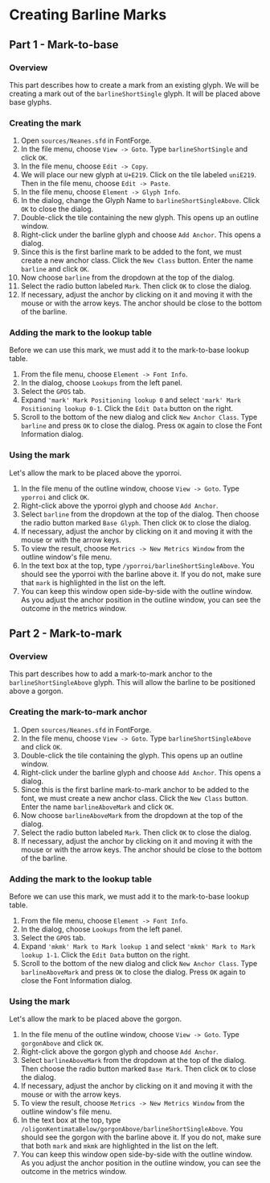 # Creating Barline Marks

## Part 1 - Mark-to-base

### Overview

This part describes how to create a mark from an existing glyph. We will be creating a mark out of the `barlineShortSingle` glyph. It will be placed above base glyphs.

### Creating the mark

1. Open `sources/Neanes.sfd` in FontForge.
2. In the file menu, choose `View -> Goto`. Type `barlineShortSingle` and click `OK`.
3. In the file menu, choose `Edit -> Copy`.
4. We will place our new glyph at `U+E219`. Click on the tile labeled `uniE219`. Then in the file menu, choose `Edit -> Paste`.
5. In the file menu, choose `Element -> Glyph Info`.
6. In the dialog, change the Glyph Name to `barlineShortSingleAbove`. Click `OK` to close the dialog.
7. Double-click the tile containing the new glyph. This opens up an outline window.
8. Right-click under the barline glyph and choose `Add Anchor`. This opens a dialog.
9. Since this is the first barline mark to be added to the font, we must create a new anchor class. Click the `New Class` button. Enter the name `barline` and click `OK`.
10. Now choose `barline` from the dropdown at the top of the dialog.
11. Select the radio button labeled `Mark`. Then click `OK` to close the dialog.
12. If necessary, adjust the anchor by clicking on it and moving it with the mouse or with the arrow keys. The anchor should be close to the bottom of the barline.

### Adding the mark to the lookup table

Before we can use this mark, we must add it to the mark-to-base lookup table.

1. From the file menu, choose `Element -> Font Info`.
2. In the dialog, choose `Lookups` from the left panel.
3. Select the `GPOS` tab.
4. Expand `'mark' Mark Positioning lookup 0` and select `'mark' Mark Positioning lookup 0-1`. Click the `Edit Data` button on the right.
5. Scroll to the bottom of the new dialog and click `New Anchor Class`. Type `barline` and press `OK` to close the dialog. Press `OK` again to close the Font Information dialog.

### Using the mark

Let's allow the mark to be placed above the yporroi.

1. In the file menu of the outline window, choose `View -> Goto`. Type `yporroi` and click `OK`.
2. Right-click above the yporroi glyph and choose `Add Anchor`.
3. Select `barline` from the dropdown at the top of the dialog. Then choose the radio button marked `Base Glyph`. Then click `OK` to close the dialog.
4. If necessary, adjust the anchor by clicking on it and moving it with the mouse or with the arrow keys.
5. To view the result, choose `Metrics -> New Metrics Window` from the outline window's file menu.
6. In the text box at the top, type `/yporroi/barlineShortSingleAbove`. You should see the yporroi with the barline above it. If you do not, make sure that `mark` is highlighted in the list on the left.
7. You can keep this window open side-by-side with the outline window. As you adjust the anchor position in the outline window, you can see the outcome in the metrics window.

## Part 2 - Mark-to-mark

### Overview

This part describes how to add a mark-to-mark anchor to the `barlineShortSingleAbove` glyph. This will allow the barline to be positioned above a gorgon.

### Creating the mark-to-mark anchor

1. Open `sources/Neanes.sfd` in FontForge.
2. In the file menu, choose `View -> Goto`. Type `barlineShortSingleAbove` and click `OK`.
3. Double-click the tile containing the glyph. This opens up an outline window.
4. Right-click under the barline glyph and choose `Add Anchor`. This opens a dialog.
5. Since this is the first barline mark-to-mark anchor to be added to the font, we must create a new anchor class. Click the `New Class` button. Enter the name `barlineAboveMark` and click `OK`.
6. Now choose `barlineAboveMark` from the dropdown at the top of the dialog.
7. Select the radio button labeled `Mark`. Then click `OK` to close the dialog.
8. If necessary, adjust the anchor by clicking on it and moving it with the mouse or with the arrow keys. The anchor should be close to the bottom of the barline.

### Adding the mark to the lookup table

Before we can use this mark, we must add it to the mark-to-base lookup table.

1. From the file menu, choose `Element -> Font Info`.
2. In the dialog, choose `Lookups` from the left panel.
3. Select the `GPOS` tab.
4. Expand `'mkmk' Mark to Mark lookup 1` and select `'mkmk' Mark to Mark lookup 1-1`. Click the `Edit Data` button on the right.
5. Scroll to the bottom of the new dialog and click `New Anchor Class`. Type `barlineAboveMark` and press `OK` to close the dialog. Press `OK` again to close the Font Information dialog.

### Using the mark

Let's allow the mark to be placed above the gorgon.

1. In the file menu of the outline window, choose `View -> Goto`. Type `gorgonAbove` and click `OK`.
2. Right-click above the gorgon glyph and choose `Add Anchor`.
3. Select `barlineAboveMark` from the dropdown at the top of the dialog. Then choose the radio button marked `Base Mark`. Then click `OK` to close the dialog.
4. If necessary, adjust the anchor by clicking on it and moving it with the mouse or with the arrow keys.
5. To view the result, choose `Metrics -> New Metrics Window` from the outline window's file menu.
6. In the text box at the top, type `/oligonKentimataBelow/gorgonAbove/barlineShortSingleAbove`. You should see the gorgon with the barline above it. If you do not, make sure that both `mark` and `mkmk` are highlighted in the list on the left.
7. You can keep this window open side-by-side with the outline window. As you adjust the anchor position in the outline window, you can see the outcome in the metrics window.

